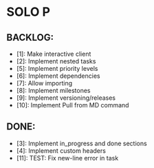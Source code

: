 # SOLO P

## BACKLOG: 

- [1]: Make interactive client
- [2]: Implement nested tasks
- [5]: Implement priority levels
- [6]: Implement dependencies
- [7]: Allow importing
- [8]: Implement milestones
- [9]: Implement versioning/releases
- [10]: Implement Pull from MD command

## DONE: 

- [3]: Implement in_progress and done sections
- [4]: Implement custom headers
- [11]: TEST: Fix new-line error in task

